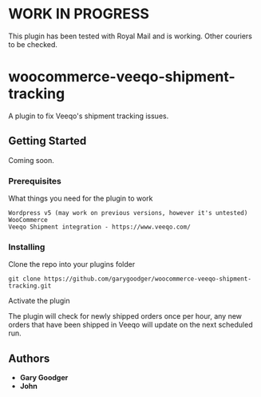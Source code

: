 # WORK IN PROGRESS
This plugin has been tested with Royal Mail and is working. Other couriers to be checked.

# woocommerce-veeqo-shipment-tracking
A plugin to fix Veeqo's shipment tracking issues.

## Getting Started

Coming soon.

### Prerequisites

What things you need for the plugin to work

```
Wordpress v5 (may work on previous versions, however it's untested)
WooCommerce
Veeqo Shipment integration - https://www.veeqo.com/
```

### Installing

Clone the repo into your plugins folder

```
git clone https://github.com/garygoodger/woocommerce-veeqo-shipment-tracking.git
```

Activate the plugin

The plugin will check for newly shipped orders once per hour, any new orders that have been shipped in Veeqo will update on the next scheduled run.

## Authors

* **Gary Goodger**
* **John**
